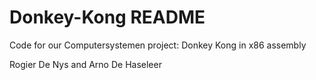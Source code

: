 # Donkey-Kong README

Code for our Computersystemen project: Donkey Kong in x86 assembly

Rogier De Nys and Arno De Haseleer
